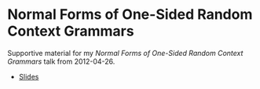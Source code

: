 Normal Forms of One-Sided Random Context Grammars
=================================================

Supportive material for my *Normal Forms of One-Sided Random Context Grammars* talk from 2012-04-26.

* [Slides](https://github.com/s3rvac/talks/raw/master/2012-04-26-Normal-Forms-of-One-Sided-Random-Context-Grammars/slides.pdf)
